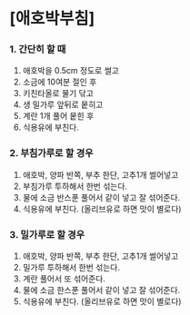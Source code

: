 # [애호박부침] #

### 1. 간단히 할 때 ###
1. 애호박을 0.5cm 정도로 썰고
2. 소금에 10여분 절인 후
3. 키친타올로 물기 닦고
4. 생 밀가루 앞뒤로 뭍히고
5. 계란 1개 풀어 뭍힌 후
6. 식용유에 부친다.

### 2. 부침가루로 할 경우 ###
1. 애호박, 양파 반쪽, 부추 한단, 고추1개 썰어넣고
2. 부침가루 투하해서 한번 섞는다.
3. 물에 소금 반스푼 풀어서 같이 넣고 잘 섞어준다.
4. 식용유에 부친다. (올리브유로 하면 맛이 별로다)


### 3. 밀가루로 할 경우 ###

1. 애호박, 양파 반쪽, 부추 한단, 고추1개 썰어넣고
2. 밀가루 투하해서 한번 섞는다.
3. 계란 풀어서 또 섞어준다.
4. 물에 소금 한스푼 풀어서 같이 넣고 잘 섞어준다.
5. 식용유에 부친다. (올리브유로 하면 맛이 별로다)
